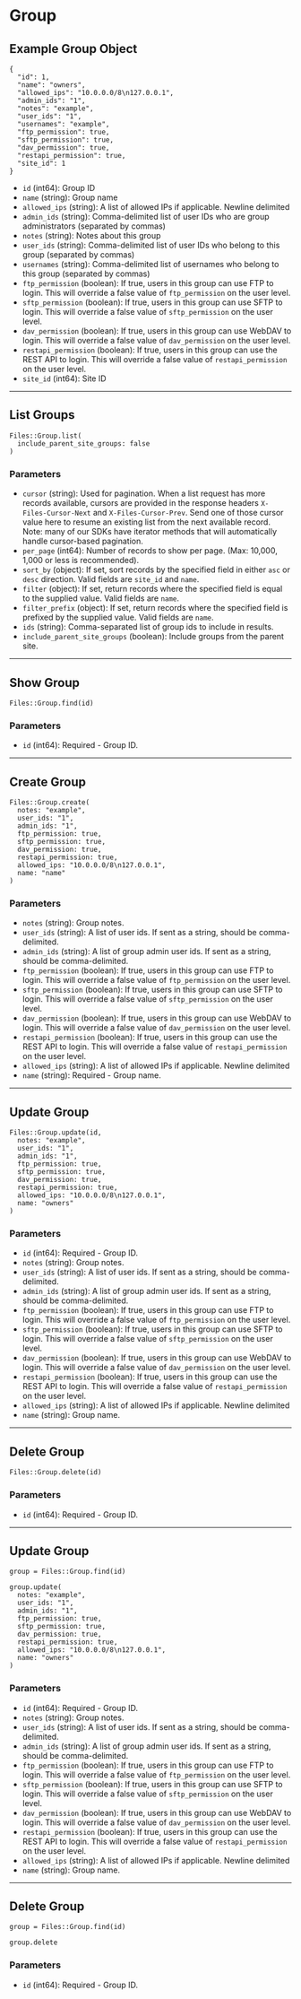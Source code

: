# Group

## Example Group Object

```
{
  "id": 1,
  "name": "owners",
  "allowed_ips": "10.0.0.0/8\n127.0.0.1",
  "admin_ids": "1",
  "notes": "example",
  "user_ids": "1",
  "usernames": "example",
  "ftp_permission": true,
  "sftp_permission": true,
  "dav_permission": true,
  "restapi_permission": true,
  "site_id": 1
}
```

* `id` (int64): Group ID
* `name` (string): Group name
* `allowed_ips` (string): A list of allowed IPs if applicable.  Newline delimited
* `admin_ids` (string): Comma-delimited list of user IDs who are group administrators (separated by commas)
* `notes` (string): Notes about this group
* `user_ids` (string): Comma-delimited list of user IDs who belong to this group (separated by commas)
* `usernames` (string): Comma-delimited list of usernames who belong to this group (separated by commas)
* `ftp_permission` (boolean): If true, users in this group can use FTP to login.  This will override a false value of `ftp_permission` on the user level.
* `sftp_permission` (boolean): If true, users in this group can use SFTP to login.  This will override a false value of `sftp_permission` on the user level.
* `dav_permission` (boolean): If true, users in this group can use WebDAV to login.  This will override a false value of `dav_permission` on the user level.
* `restapi_permission` (boolean): If true, users in this group can use the REST API to login.  This will override a false value of `restapi_permission` on the user level.
* `site_id` (int64): Site ID


---

## List Groups

```
Files::Group.list(
  include_parent_site_groups: false
)
```

### Parameters

* `cursor` (string): Used for pagination.  When a list request has more records available, cursors are provided in the response headers `X-Files-Cursor-Next` and `X-Files-Cursor-Prev`.  Send one of those cursor value here to resume an existing list from the next available record.  Note: many of our SDKs have iterator methods that will automatically handle cursor-based pagination.
* `per_page` (int64): Number of records to show per page.  (Max: 10,000, 1,000 or less is recommended).
* `sort_by` (object): If set, sort records by the specified field in either `asc` or `desc` direction. Valid fields are `site_id` and `name`.
* `filter` (object): If set, return records where the specified field is equal to the supplied value. Valid fields are `name`.
* `filter_prefix` (object): If set, return records where the specified field is prefixed by the supplied value. Valid fields are `name`.
* `ids` (string): Comma-separated list of group ids to include in results.
* `include_parent_site_groups` (boolean): Include groups from the parent site.


---

## Show Group

```
Files::Group.find(id)
```

### Parameters

* `id` (int64): Required - Group ID.


---

## Create Group

```
Files::Group.create(
  notes: "example", 
  user_ids: "1", 
  admin_ids: "1", 
  ftp_permission: true, 
  sftp_permission: true, 
  dav_permission: true, 
  restapi_permission: true, 
  allowed_ips: "10.0.0.0/8\n127.0.0.1", 
  name: "name"
)
```

### Parameters

* `notes` (string): Group notes.
* `user_ids` (string): A list of user ids. If sent as a string, should be comma-delimited.
* `admin_ids` (string): A list of group admin user ids. If sent as a string, should be comma-delimited.
* `ftp_permission` (boolean): If true, users in this group can use FTP to login.  This will override a false value of `ftp_permission` on the user level.
* `sftp_permission` (boolean): If true, users in this group can use SFTP to login.  This will override a false value of `sftp_permission` on the user level.
* `dav_permission` (boolean): If true, users in this group can use WebDAV to login.  This will override a false value of `dav_permission` on the user level.
* `restapi_permission` (boolean): If true, users in this group can use the REST API to login.  This will override a false value of `restapi_permission` on the user level.
* `allowed_ips` (string): A list of allowed IPs if applicable.  Newline delimited
* `name` (string): Required - Group name.


---

## Update Group

```
Files::Group.update(id, 
  notes: "example", 
  user_ids: "1", 
  admin_ids: "1", 
  ftp_permission: true, 
  sftp_permission: true, 
  dav_permission: true, 
  restapi_permission: true, 
  allowed_ips: "10.0.0.0/8\n127.0.0.1", 
  name: "owners"
)
```

### Parameters

* `id` (int64): Required - Group ID.
* `notes` (string): Group notes.
* `user_ids` (string): A list of user ids. If sent as a string, should be comma-delimited.
* `admin_ids` (string): A list of group admin user ids. If sent as a string, should be comma-delimited.
* `ftp_permission` (boolean): If true, users in this group can use FTP to login.  This will override a false value of `ftp_permission` on the user level.
* `sftp_permission` (boolean): If true, users in this group can use SFTP to login.  This will override a false value of `sftp_permission` on the user level.
* `dav_permission` (boolean): If true, users in this group can use WebDAV to login.  This will override a false value of `dav_permission` on the user level.
* `restapi_permission` (boolean): If true, users in this group can use the REST API to login.  This will override a false value of `restapi_permission` on the user level.
* `allowed_ips` (string): A list of allowed IPs if applicable.  Newline delimited
* `name` (string): Group name.


---

## Delete Group

```
Files::Group.delete(id)
```

### Parameters

* `id` (int64): Required - Group ID.


---

## Update Group

```
group = Files::Group.find(id)

group.update(
  notes: "example",
  user_ids: "1",
  admin_ids: "1",
  ftp_permission: true,
  sftp_permission: true,
  dav_permission: true,
  restapi_permission: true,
  allowed_ips: "10.0.0.0/8\n127.0.0.1",
  name: "owners"
)
```

### Parameters

* `id` (int64): Required - Group ID.
* `notes` (string): Group notes.
* `user_ids` (string): A list of user ids. If sent as a string, should be comma-delimited.
* `admin_ids` (string): A list of group admin user ids. If sent as a string, should be comma-delimited.
* `ftp_permission` (boolean): If true, users in this group can use FTP to login.  This will override a false value of `ftp_permission` on the user level.
* `sftp_permission` (boolean): If true, users in this group can use SFTP to login.  This will override a false value of `sftp_permission` on the user level.
* `dav_permission` (boolean): If true, users in this group can use WebDAV to login.  This will override a false value of `dav_permission` on the user level.
* `restapi_permission` (boolean): If true, users in this group can use the REST API to login.  This will override a false value of `restapi_permission` on the user level.
* `allowed_ips` (string): A list of allowed IPs if applicable.  Newline delimited
* `name` (string): Group name.


---

## Delete Group

```
group = Files::Group.find(id)

group.delete
```

### Parameters

* `id` (int64): Required - Group ID.
